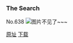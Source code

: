 ### The Search
No.638
![图片不见了~~~](https://imgs.xkcd.com/comics/the_search.png)

[原址](https://xkcd.com//638) [下载](https://imgs.xkcd.com/comics/the_search.png)

